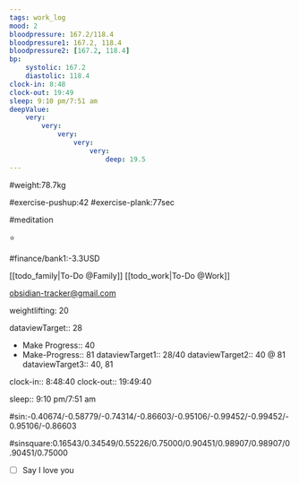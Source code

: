 ```yaml
---
tags: work_log
mood: 2
bloodpressure: 167.2/118.4
bloodpressure1: 167.2, 118.4
bloodpressure2: [167.2, 118.4]
bp:
    systolic: 167.2
    diastolic: 118.4
clock-in: 8:48
clock-out: 19:49
sleep: 9:10 pm/7:51 am
deepValue: 
    very: 
        very: 
            very: 
                very: 
                    very: 
                        deep: 19.5
---
```


#weight:78.7kg

#exercise-pushup:42
#exercise-plank:77sec

#meditation

⭐


#finance/bank1:-3.3USD

[[todo_family|To-Do @Family]]
[[todo_work|To-Do @Work]]

obsidian-tracker@gmail.com

weightlifting: 20

dataviewTarget:: 28
- Make Progress:: 40
- Make-Progress:: 81
dataviewTarget1:: 28/40
dataviewTarget2:: 40 @ 81
dataviewTarget3:: 40, 81

clock-in:: 8:48:40
clock-out:: 19:49:40

sleep:: 9:10 pm/7:51 am

#sin:-0.40674/-0.58779/-0.74314/-0.86603/-0.95106/-0.99452/-0.99452/-0.95106/-0.86603

#sinsquare:0.16543/0.34549/0.55226/0.75000/0.90451/0.98907/0.98907/0.90451/0.75000

- [ ] Say I love you

